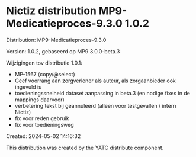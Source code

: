# Nictiz distribution MP9-Medicatieproces-9.3.0 1.0.2

Distribution: MP9-Medicatieproces-9.3.0

Version: 1.0.2, gebaseerd op MP9 3.0.0-beta.3

Wijzigingen tov distributie 1.0.1:
- MP-1567 (copy/@select)
- Geef voorrang aan zorgverlener als auteur, als zorgaanbieder ook ingevuld is
- toedieningssnelheid dataset aanpassing in beta.3 (en nodige fixes in de mappings daarvoor)
- verbetering tekst bij geannuleerd (alleen voor testgevallen / intern Nictiz)
- fix voor reden gebruik
- fix voor toedieningsweg

Created: 2024-05-02 14:16:32

This distribution was created by the YATC distribute component.

